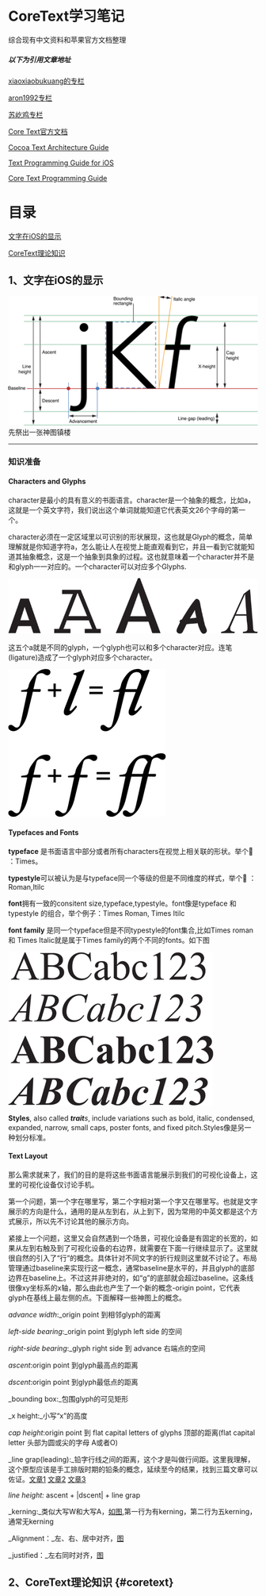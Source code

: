 # **CoreText学习笔记**

综合现有中文资料和苹果官方文档整理

##### 以下为引用文章地址

[xiaoxiaobukuang的专栏](https://blog.csdn.net/xiaoxiaobukuang)

[aron1992专栏](https://my.oschina.net/FEEDFACF)

[苏屹鸡专栏](https://blog.csdn.net/mangosnow/article/list/3?)

[Core Text官方文档](https://developer.apple.com/documentation/coretext?language=objc)

[Cocoa Text Architecture Guide](https://developer.apple.com/library/archive/documentation/TextFonts/Conceptual/CocoaTextArchitecture/Introduction/Introduction.html#//apple_ref/doc/uid/TP40009459-CH1-SW1)

[Text Programming Guide for iOS](https://developer.apple.com/library/archive/documentation/StringsTextFonts/Conceptual/TextAndWebiPhoneOS/Introduction/Introduction.html#//apple_ref/doc/uid/TP40009542-CH1-SW1)

[Core Text Programming Guide](https://developer.apple.com/library/archive/documentation/StringsTextFonts/Conceptual/CoreText_Programming/Introduction/Introduction.html)

# 目录

[文字在iOS的显示](#1)

[CoreText理论知识](#coretext)

## 1、文字在iOS的显示

![](/assets/textpg_intro_2x.png)先祭出一张神图镇楼

---

### 知识准备

#### Characters and Glyphs

character是最小的具有意义的书面语言。character是一个抽象的概念，比如a，这就是一个英文字符，我们说出这个单词就能知道它代表英文26个字母的第一个。

character必须在一定区域里以可识别的形状展现，这也就是Glyph的概念，简单理解就是你知道字符a，怎么能让人在视觉上能直观看到它，并且一看到它就能知道其抽象概念，这是一个抽象到具象的过程。这也就意味着一个character并不是和glyph一一对应的。一个character可以对应多个Glyphs.

![](/assets/glyph_a_2x.png)

这五个a就是不同的glyph，一个glyph也可以和多个character对应。连笔\(ligature\)造成了一个glyph对应多个character。

![](/assets/romanligatures_2x.png)

#### Typefaces and Fonts

**typeface** 是书面语言中部分或者所有characters在视觉上相关联的形状。举个🌰 ：Times。

**typestyle**可以被认为是与typeface同一个等级的但是不同维度的样式，举个🌰 ：Roman,Itilc

**font**拥有一致的consitent size,typeface,typestyle。font像是typeface 和 typestyle 的组合，举个例子：Times Roman, Times Itilc

**font family** 是同一个typeface但是不同typestyle的font集合,比如Times roman 和 Times Italic就是属于Times family的两个不同的fonts。如下图

![](/assets/times_font_family_2x.png)

**Styles**, also called _**trait**s_, include variations such as bold, italic, condensed, expanded, narrow, small caps, poster fonts, and fixed pitch.Styles像是另一种划分标准。

#### Text Layout

那么需求就来了，我们的目的是将这些书面语言能展示到我们的可视化设备上，这里的可视化设备仅讨论手机。

第一个问题，第一个字在哪里写，第二个字相对第一个字又在哪里写。也就是文字展示的方向是什么，通用的是从左到右，从上到下，因为常用的中英文都是这个方式展示，所以先不讨论其他的展示方向。

紧接上一个问题，这里又会自然遇到一个场景，可视化设备是有固定的长宽的，如果从左到右触及到了可视化设备的右边界，就需要在下面一行继续显示了。这里就很自然的引入了“行”的概念。具体针对不同文字的折行规则这里就不讨论了。布局管理通过baseline来实现行这一概念，通常baseline是水平的，并且glyph的底部边界在baseline上。不过这并非绝对的，如“g”的底部就会超过baseline。这条线很像xy坐标系的x轴，那么由此也产生了一个新的概念-origin point，它代表glyph在基线上最左侧的点。下面解释一些神图上的概念。

_advance width_:\_origin point 到相邻glyph的距离

_left-side bearing_:\_origin point 到glyph left side 的空间

_right-side bearing_:\_glyph right side 到 advance 右端点的空间

_ascent_:origin point 到glyph最高点的距离

_dscent_:origin point 到glyph最低点的距离

_bounding box:_包围glyph的可见矩形

_x height:_小写“x”的高度

_cap height_:origin point 到 flat capital letters of glyphs 顶部的距离\(flat capital letter 头部为圆或尖的字母 A或者O\)

_line grap\(leading\):_铅字行线之间的距离，这个才是叫做行间距。这里我理解，这个原型应该是手工排版时期的铅条的概念，延续至今的结果，找到三篇文章可以佐证。[文章1](https://www.csdn.net/article/2012-12-04/2812467-CSS-Leading) [文章2](http://www.360doc.com/content/10/0404/20/482504_21598271.shtml) [文章3](https://en.wikipedia.org/wiki/Leading)

_line height:_ ascent + \|dscent\| + line grap

_kerning:_类似大写W和大写A，[如图](https://developer.apple.com/library/archive/documentation/StringsTextFonts/Conceptual/TextAndWebiPhoneOS/Art/kerning_2x.png),第一行为有kerning，第二行为五kerning，通常无kerning

_Alignment：_左、右、居中对齐，[图](https://developer.apple.com/library/archive/documentation/StringsTextFonts/Conceptual/TextAndWebiPhoneOS/Art/alignmentkinds_2x.png)

_justified：_左右同时对齐，[图](https://developer.apple.com/library/archive/documentation/StringsTextFonts/Conceptual/TextAndWebiPhoneOS/Art/justified_2x.png)

## 2、CoreText理论知识 {#coretext}





